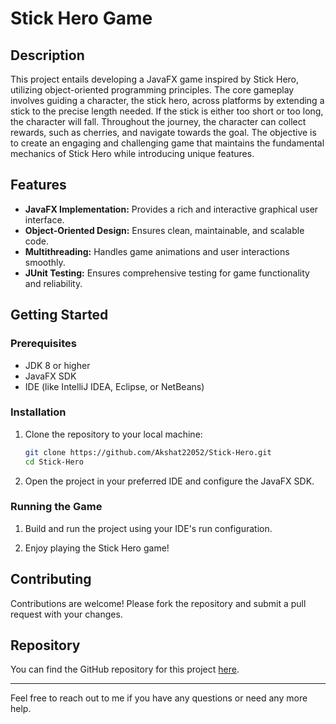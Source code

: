 # Stick Hero Game

## Description

This project entails developing a JavaFX game inspired by Stick Hero, utilizing object-oriented programming principles. The core gameplay involves guiding a character, the stick hero, across platforms by extending a stick to the precise length needed. If the stick is either too short or too long, the character will fall. Throughout the journey, the character can collect rewards, such as cherries, and navigate towards the goal. The objective is to create an engaging and challenging game that maintains the fundamental mechanics of Stick Hero while introducing unique features.

## Features

- **JavaFX Implementation:** Provides a rich and interactive graphical user interface.
- **Object-Oriented Design:** Ensures clean, maintainable, and scalable code.
- **Multithreading:** Handles game animations and user interactions smoothly.
- **JUnit Testing:** Ensures comprehensive testing for game functionality and reliability.

## Getting Started

### Prerequisites

- JDK 8 or higher
- JavaFX SDK
- IDE (like IntelliJ IDEA, Eclipse, or NetBeans)

### Installation

1. Clone the repository to your local machine:
    ```bash
    git clone https://github.com/Akshat22052/Stick-Hero.git
    cd Stick-Hero
    ```

2. Open the project in your preferred IDE and configure the JavaFX SDK.

### Running the Game

1. Build and run the project using your IDE's run configuration.

2. Enjoy playing the Stick Hero game!

## Contributing

Contributions are welcome! Please fork the repository and submit a pull request with your changes.

## Repository

You can find the GitHub repository for this project [here](https://github.com/Akshat22052/Stick-Hero).

---

Feel free to reach out to me if you have any questions or need any more help.

